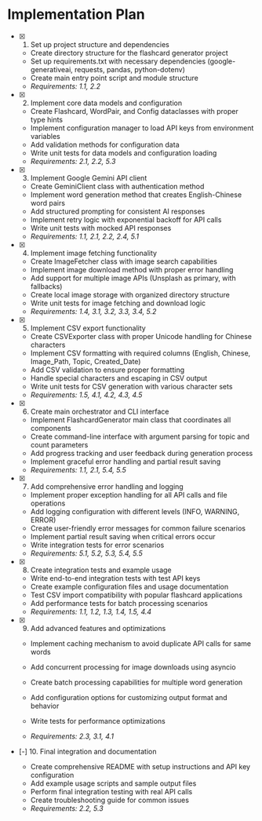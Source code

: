 # Implementation Plan

- [x] 1. Set up project structure and dependencies















  - Create directory structure for the flashcard generator project
  - Set up requirements.txt with necessary dependencies (google-generativeai, requests, pandas, python-dotenv)
  - Create main entry point script and module structure
  - _Requirements: 1.1, 2.2_

- [x] 2. Implement core data models and configuration



































  - Create Flashcard, WordPair, and Config dataclasses with proper type hints
  - Implement configuration manager to load API keys from environment variables
  - Add validation methods for configuration data
  - Write unit tests for data models and configuration loading
  - _Requirements: 2.1, 2.2, 5.3_

- [x] 3. Implement Google Gemini API client









  - Create GeminiClient class with authentication method
  - Implement word generation method that creates English-Chinese word pairs
  - Add structured prompting for consistent AI responses
  - Implement retry logic with exponential backoff for API calls
  - Write unit tests with mocked API responses
  - _Requirements: 1.1, 2.1, 2.2, 2.4, 5.1_

- [x] 4. Implement image fetching functionality





  - Create ImageFetcher class with image search capabilities
  - Implement image download method with proper error handling
  - Add support for multiple image APIs (Unsplash as primary, with fallbacks)
  - Create local image storage with organized directory structure
  - Write unit tests for image fetching and download logic
  - _Requirements: 1.4, 3.1, 3.2, 3.3, 3.4, 5.2_

- [x] 5. Implement CSV export functionality









  - Create CSVExporter class with proper Unicode handling for Chinese characters
  - Implement CSV formatting with required columns (English, Chinese, Image_Path, Topic, Created_Date)
  - Add CSV validation to ensure proper formatting
  - Handle special characters and escaping in CSV output
  - Write unit tests for CSV generation with various character sets
  - _Requirements: 1.5, 4.1, 4.2, 4.3, 4.5_

- [x] 6. Create main orchestrator and CLI interface














  - Implement FlashcardGenerator main class that coordinates all components
  - Create command-line interface with argument parsing for topic and count parameters
  - Add progress tracking and user feedback during generation process
  - Implement graceful error handling and partial result saving
  - _Requirements: 1.1, 2.1, 5.4, 5.5_

- [x] 7. Add comprehensive error handling and logging





  - Implement proper exception handling for all API calls and file operations
  - Add logging configuration with different levels (INFO, WARNING, ERROR)
  - Create user-friendly error messages for common failure scenarios
  - Implement partial result saving when critical errors occur
  - Write integration tests for error scenarios
  - _Requirements: 5.1, 5.2, 5.3, 5.4, 5.5_

- [x] 8. Create integration tests and example usage














  - Write end-to-end integration tests with test API keys
  - Create example configuration files and usage documentation
  - Test CSV import compatibility with popular flashcard applications
  - Add performance tests for batch processing scenarios
  - _Requirements: 1.1, 1.2, 1.3, 1.4, 1.5, 4.4_

- [x] 9. Add advanced features and optimizations









  - Implement caching mechanism to avoid duplicate API calls for same words
  - Add concurrent processing for image downloads using asyncio
  - Create batch processing capabilities for multiple word generation
  - Add configuration options for customizing output format and behavior
  - Write tests for performance optimizations



  - _Requirements: 2.3, 3.1, 4.1_

- [-] 10. Final integration and documentation


  - Create comprehensive README with setup instructions and API key configuration
  - Add example usage scripts and sample output files
  - Perform final integration testing with real API calls
  - Create troubleshooting guide for common issues
  - _Requirements: 2.2, 5.3_